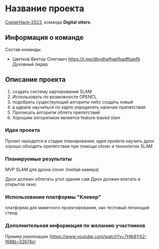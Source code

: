 # Название проекта

[CopterHack-2023](copterhack2023.md), команда **Digital otters**.

## Информация о команде

Состав команды:

* Цветков Виктор Олегович https://t.me/dbvdhafhaefbadfbaefb Духовный лидер 

## Описание проекта
  1) создать систему картирования SLAM  
  2) Использовать по возможности OPENCL
  3) подобрать существующий алгоритм либо создать новый
  4) в идеале научиться по карте определять наличие препятствий 
  5) Прописать алгоритм облета препятствий
  6) Хорошим алгоритмом является feature-based slam 
### Идея проекта

Проект находится в стадии планирования, идея проекта научить дрон хорошо обходить препятствия при помощи clover и технологии SLAM

### Планируемые результаты

MVP SLAM для дрона clover (любая камера)

Дрон должен облетать угол здания сам
Дрон должен влетать в открытое окно 

### Использование платформы "Клевер"

платформа для макетного проектирования, как тестовый летающий стенд

### Дополнительная информация по желанию участников

Пример реализации (https://www.youtube.com/watch?v=7Hlb8YX2-W8&t=32674s)
